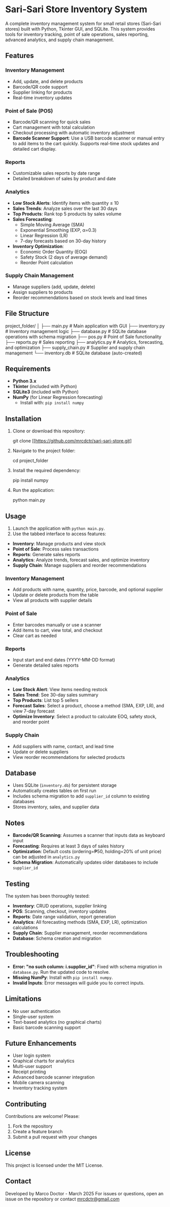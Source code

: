 # Sari-Sari Store Inventory System

A complete inventory management system for small retail stores (Sari-Sari stores) built with Python, Tkinter GUI, and SQLite. This system provides tools for inventory tracking, point of sale operations, sales reporting, advanced analytics, and supply chain management.

## Features

### Inventory Management
- Add, update, and delete products
- Barcode/QR code support
- Supplier linking for products
- Real-time inventory updates

### Point of Sale (POS)
- Barcode/QR scanning for quick sales
- Cart management with total calculation
- Checkout processing with automatic inventory adjustment
- **Barcode Scanner Support**: Use a USB barcode scanner or manual entry to add items to the cart quickly. Supports real-time stock updates and detailed cart display.

### Reports
- Customizable sales reports by date range
- Detailed breakdown of sales by product and date

### Analytics
- **Low Stock Alerts**: Identify items with quantity ≤ 10
- **Sales Trends**: Analyze sales over the last 30 days
- **Top Products**: Rank top 5 products by sales volume
- **Sales Forecasting**:
  - Simple Moving Average (SMA)
  - Exponential Smoothing (EXP, α=0.3)
  - Linear Regression (LR)
  - 7-day forecasts based on 30-day history
- **Inventory Optimization**:
  - Economic Order Quantity (EOQ)
  - Safety Stock (2 days of average demand)
  - Reorder Point calculation

### Supply Chain Management
- Manage suppliers (add, update, delete)
- Assign suppliers to products
- Reorder recommendations based on stock levels and lead times

## File Structure

project_folder/
│
├── main.py              # Main application with GUI
├── inventory.py        # Inventory management logic
├── database.py         # SQLite database operations with schema migration
├── pos.py             # Point of Sale functionality
├── reports.py         # Sales reporting
├── analytics.py        # Analytics, forecasting, and optimization
├── supply_chain.py     # Supplier and supply chain management
└── inventory.db        # SQLite database (auto-created)

## Requirements
- **Python 3.x**
- **Tkinter** (included with Python)
- **SQLite3** (included with Python)
- **NumPy** (for Linear Regression forecasting)
  - Install with: `pip install numpy`

## Installation
1. Clone or download this repository:

   git clone [[https://github.com/mrcdctr/sari-sari-store.git]

2. Navigate to the project folder:

   cd project_folder

3. Install the required dependency:

   pip install numpy

4. Run the application:

   python main.py

## Usage
1. Launch the application with `python main.py`.
2. Use the tabbed interface to access features:
- **Inventory**: Manage products and view stock
- **Point of Sale**: Process sales transactions
- **Reports**: Generate sales reports
- **Analytics**: Analyze trends, forecast sales, and optimize inventory
- **Supply Chain**: Manage suppliers and reorder recommendations

### Inventory Management
- Add products with name, quantity, price, barcode, and optional supplier
- Update or delete products from the table
- View all products with supplier details

### Point of Sale
- Enter barcodes manually or use a scanner
- Add items to cart, view total, and checkout
- Clear cart as needed

### Reports
- Input start and end dates (YYYY-MM-DD format)
- Generate detailed sales reports

### Analytics
- **Low Stock Alert**: View items needing restock
- **Sales Trend**: See 30-day sales summary
- **Top Products**: List top 5 sellers
- **Forecast Sales**: Select a product, choose a method (SMA, EXP, LR), and view 7-day forecast
- **Optimize Inventory**: Select a product to calculate EOQ, safety stock, and reorder point

### Supply Chain
- Add suppliers with name, contact, and lead time
- Update or delete suppliers
- View reorder recommendations for selected products

## Database
- Uses SQLite (`inventory.db`) for persistent storage
- Automatically creates tables on first run
- Includes schema migration to add `supplier_id` column to existing databases
- Stores inventory, sales, and supplier data

## Notes
- **Barcode/QR Scanning**: Assumes a scanner that inputs data as keyboard input
- **Forecasting**: Requires at least 3 days of sales history
- **Optimization**: Default costs (ordering=₱50, holding=20% of unit price) can be adjusted in `analytics.py`
- **Schema Migration**: Automatically updates older databases to include `supplier_id`

## Testing
The system has been thoroughly tested:
- **Inventory**: CRUD operations, supplier linking
- **POS**: Scanning, checkout, inventory updates
- **Reports**: Date range validation, report generation
- **Analytics**: All forecasting methods (SMA, EXP, LR), optimization calculations
- **Supply Chain**: Supplier management, reorder recommendations
- **Database**: Schema creation and migration

## Troubleshooting
- **Error: "no such column: i.supplier_id"**: Fixed with schema migration in `database.py`. Run the updated code to resolve.
- **Missing NumPy**: Install with `pip install numpy`.
- **Invalid Inputs**: Error messages will guide you to correct inputs.

## Limitations
- No user authentication
- Single-user system
- Text-based analytics (no graphical charts)
- Basic barcode scanning support

## Future Enhancements
- User login system
- Graphical charts for analytics
- Multi-user support
- Receipt printing
- Advanced barcode scanner integration
- Mobile camera scanning
- Inventory tracking system

## Contributing
Contributions are welcome! Please:
1. Fork the repository
2. Create a feature branch
3. Submit a pull request with your changes

## License
This project is licensed under the MIT License.

## Contact
Developed by Marco Doctor - March 2025
For issues or questions, open an issue on the repository or contact mrcdctr@gmail.com

